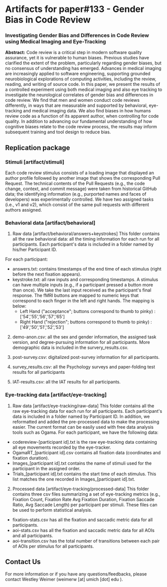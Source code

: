 # Artifacts for paper#133 - Gender Bias in Code Review
### Investigating Gender Bias and Differences in Code Review using Medical Imaging and Eye-Tracking

**Abstract:** Code review is a critical step in modern software quality assurance, yet it is vulnerable to human biases. Previous studies have clarified the extent of the problem, particularly regarding gender biases, but no consensus of understanding has emerged. Advances in medical imaging are increasingly applied to software engineering, supporting grounded neurobiological explorations of computing activities, including the review, reading, and writing of source code.
In this paper, we present the results of a controlled experiment using both medical imaging and also eye tracking to investigate the neurological correlates of gender bias and differences in code review. We find that men and women conduct code reviews differently, in ways that are measurable and supported by behavioral, eye-tracking and medical imaging data. 
We also find biases in how humans review code as a function of its apparent author, when controlling for code quality. In addition to advancing our fundamental understanding of how cognitive biases relate to the code review process, the results may inform subsequent training and tool design to reduce bias. 

## Replication package
### Stimuli [artifact/stimuli]
Each code review stimulus consists of a loading image that displayed an author profile followed by another image that shows the 
corresponding Pull Request. 
The technical contents of the Pull Requests (e.g., the code change, context, and commit message) were taken from historical GitHub data; the
identifying information (e.g., purported names and faces of developers) was experimentally controlled. 
We have two assigned tasks (i.e., v1 and v2), which consist of the same pull requests with different authors assigned.

### Behavioral data [artifact/behavioral]
1. Raw data [artifact/behavioral/answers+keystrokes]
This folder contains all the raw behavioral data: all the timing information for each run for all participants.
Each participant's data is included in a folder named by his/her Participant ID.

For each participant:
+ answers.txt: contains timestamps of the end time of each stimulus (right before the next fixation appears).
+ keystroke.txt: all raw inputs and corresponding timestamps. A stimulus can have multiple inputs (e.g., if a participant pressed a button more than once). We take the last input received
  as the participant's final response. The fMRI buttons are mapped to numeric keys that correspond to each finger in the left and right hands.  The mapping is below:
  + Left Hand ("acceptance"; buttons correspond to thumb to pinky) : ['54','55','56','57','65']
  + Right Hand ("rejection"; buttons correspond to thumb to pinky) : ['49','50','51','52','53']

2. demo-anon.csv: all the sex and gender information, the assigned task version, and degree-pursuing information for all participants. 
More demographic data is included in the survery_results.csv.

3. post-survey.csv: digitalized post-survey information for all participants.

4. survey_results.csv: all the Psychology surveys and paper-folding test results for all participants

5. IAT-results.csv: all the IAT results for all participants.

### Eye-tracking data [artifact/eye-tracking]
1. Raw data [artifact/eye-tracking/raw-data]
This folder contains all the raw eye-tracking data for each run for all participants. Each participant's data is included in a folder named by Participant ID.
In addition, we reformatted and added the pre-processed data to make the processing easier. The current format can be easily used with free data analysis tools such as Ogama.
For each participant, we have the following data:
  + codereview-[participant id].txt is the raw eye-tracking data containing all eye movements recorded by the eye-tracker.
  + OgamaRT_[participant id].csv contains all fixation data (coordinates and fixation duration).
  + Images_[participant id].txt contains the name of stimuli used for the participant in the assigned order.
  + Trials_[participant id].txt contains the start time of each stimulus. This list matches the one recorded in Images_[participant id].txt.

2. Processed data [artifact/eye-tracking/processed-data]
This folder contains three csv files summarizing a set of eye-tracking metrics (e.g., Fixation Count, Fixation Rate	Avg Fixation Duration,
Fixation Saccade Ratio,	Avg Saccade Length) per participant per stimuli. These files can be used to perform statistical analysis.
  + fixation-stats.csv has all the fixation and saccadic metric data for all participants.
  + aoi-stats.csv has all the fixation and saccadic metric data for all AOIs and all participants.
  + aoi-transition.csv has the total number of transitions between each pair of AOIs per stimulus for all participants.


## Contact Us
For more information or if you have any questions/feedbacks, please contact Westley Weimer (weimerw [at] umich [dot] edu ).



